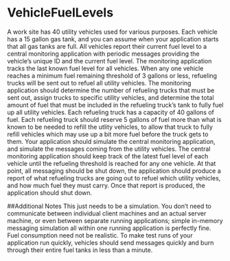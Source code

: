 # VehicleFuelLevels
A work site has 40 utility vehicles used for various purposes. Each vehicle has a 15 gallon gas tank, and you can assume when your application starts that all gas tanks are full.
All vehicles report their current fuel level to a central monitoring application with periodic messages providing the vehicle’s unique ID and the current fuel level. The monitoring application tracks the last known fuel level for all vehicles.
When any one vehicle reaches a minimum fuel remaining threshold of 3 gallons or less, refueling trucks will be sent out to refuel all utility vehicles. The monitoring application should determine the number of refueling trucks that must be sent out, assign trucks to specific utility vehicles, and determine the total amount of fuel that must be included in the refueling truck’s tank to fully fuel up all utility vehicles.
Each refueling truck has a capacity of 40 gallons of fuel. Each refueling truck should reserve 5 gallons of fuel more than what is known to be needed to refill the utlity vehicles, to allow that truck to fully refill vehicles which may use up a bit more fuel before the truck gets to them.
Your application should simulate the central monitoring application, and simulate the messages coming from the utility vehicles. The central monitoring application should keep
track of the latest fuel level of each vehicle until the refueling threshold is reached for any one vehicle. At that point, all messaging should be shut down, the application should produce a report of what refueling trucks are going out to refuel which utility vehicles, and how much fuel they must carry. Once that report is produced, the application should shut down.

##Additional Notes
This just needs to be a simulation. You don’t need to communicate between individual client machines and an actual server machine, or even between separate running applications; simple in-memory messaging simulation all within one running application is perfectly fine.
Fuel consumption need not be realistic. To make test runs of your application run quickly, vehicles should send messages quickly and burn through their entire fuel tanks in less than a minute.
